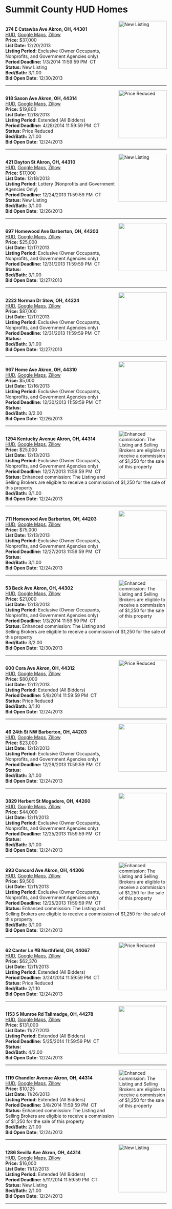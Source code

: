 # Summit County HUD Homes

[<img alt="New Listing" src="https://www.hudhomestore.com/pages/ImageShow.aspx?Case=412-493582" align="right" style="height:150px;">](http://www.hudhomestore.com/Listing/PropertyDetails.aspx?caseNumber=412-493582)  
**374 E Catawba Ave Akron, OH, 44301**  
[HUD](http://www.hudhomestore.com/Listing/PropertyDetails.aspx?caseNumber=412-493582), [Google Maps](http://maps.google.com/maps?q=374+E+Catawba+Ave+Akron%2C+OH%2C+44301), [Zillow](http://www.zillow.com/homes/374+E+Catawba+Ave+Akron%2C+OH%2C+44301/)  
**Price:** $37,000  
**List Date:** 12/20/2013  
**Listing Period:** Exclusive (Owner Occupants, Nonprofits, and Government Agencies only)  
**Period Deadline:** 1/3/2014 11:59:59 PM  CT  
**Status:** New Listing  
**Bed/Bath:** 3/1.00  
**Bid Open Date:** 12/30/2013

***

[<img alt="Price Reduced" src="https://www.hudhomestore.com/pages/ImageShow.aspx?Case=412-564057" align="right" style="height:150px;">](http://www.hudhomestore.com/Listing/PropertyDetails.aspx?caseNumber=412-564057)  
**918 Saxon Ave Akron, OH, 44314**  
[HUD](http://www.hudhomestore.com/Listing/PropertyDetails.aspx?caseNumber=412-564057), [Google Maps](http://maps.google.com/maps?q=918+Saxon+Ave+Akron%2C+OH%2C+44314), [Zillow](http://www.zillow.com/homes/918+Saxon+Ave+Akron%2C+OH%2C+44314/)  
**Price:** $19,800  
**List Date:** 12/18/2013  
**Listing Period:** Extended (All Bidders)  
**Period Deadline:** 4/28/2014 11:59:59 PM  CT  
**Status:** Price Reduced  
**Bed/Bath:** 2/1.00  
**Bid Open Date:** 12/24/2013

***

[<img alt="New Listing" src="https://www.hudhomestore.com/pages/ImageShow.aspx?Case=412-384781" align="right" style="height:150px;">](http://www.hudhomestore.com/Listing/PropertyDetails.aspx?caseNumber=412-384781)  
**421 Dayton St Akron, OH, 44310**  
[HUD](http://www.hudhomestore.com/Listing/PropertyDetails.aspx?caseNumber=412-384781), [Google Maps](http://maps.google.com/maps?q=421+Dayton+St+Akron%2C+OH%2C+44310), [Zillow](http://www.zillow.com/homes/421+Dayton+St+Akron%2C+OH%2C+44310/)  
**Price:** $17,000  
**List Date:** 12/18/2013  
**Listing Period:** Lottery (Nonprofits and Government Agencies Only)  
**Period Deadline:** 12/24/2013 11:59:59 PM  CT  
**Status:** New Listing  
**Bed/Bath:** 3/1.00  
**Bid Open Date:** 12/26/2013

***

[<img alt="" src="https://www.hudhomestore.com/pages/ImageShow.aspx?Case=412-534689" align="right" style="height:150px;">](http://www.hudhomestore.com/Listing/PropertyDetails.aspx?caseNumber=412-534689)  
**697 Homewood Ave Barberton, OH, 44203**  
[HUD](http://www.hudhomestore.com/Listing/PropertyDetails.aspx?caseNumber=412-534689), [Google Maps](http://maps.google.com/maps?q=697+Homewood+Ave+Barberton%2C+OH%2C+44203), [Zillow](http://www.zillow.com/homes/697+Homewood+Ave+Barberton%2C+OH%2C+44203/)  
**Price:** $25,000  
**List Date:** 12/17/2013  
**Listing Period:** Exclusive (Owner Occupants, Nonprofits, and Government Agencies only)  
**Period Deadline:** 12/31/2013 11:59:59 PM  CT  
**Status:**   
**Bed/Bath:** 3/1.00  
**Bid Open Date:** 12/27/2013

***

[<img alt="" src="https://www.hudhomestore.com/pages/ImageShow.aspx?Case=412-482395" align="right" style="height:150px;">](http://www.hudhomestore.com/Listing/PropertyDetails.aspx?caseNumber=412-482395)  
**2222 Norman Dr Stow, OH, 44224**  
[HUD](http://www.hudhomestore.com/Listing/PropertyDetails.aspx?caseNumber=412-482395), [Google Maps](http://maps.google.com/maps?q=2222+Norman+Dr+Stow%2C+OH%2C+44224), [Zillow](http://www.zillow.com/homes/2222+Norman+Dr+Stow%2C+OH%2C+44224/)  
**Price:** $87,000  
**List Date:** 12/17/2013  
**Listing Period:** Exclusive (Owner Occupants, Nonprofits, and Government Agencies only)  
**Period Deadline:** 12/31/2013 11:59:59 PM  CT  
**Status:**   
**Bed/Bath:** 3/1.00  
**Bid Open Date:** 12/27/2013

***

[<img alt="" src="https://www.hudhomestore.com/pages/ImageShow.aspx?Case=412-551915" align="right" style="height:150px;">](http://www.hudhomestore.com/Listing/PropertyDetails.aspx?caseNumber=412-551915)  
**967 Home Ave Akron, OH, 44310**  
[HUD](http://www.hudhomestore.com/Listing/PropertyDetails.aspx?caseNumber=412-551915), [Google Maps](http://maps.google.com/maps?q=967+Home+Ave+Akron%2C+OH%2C+44310), [Zillow](http://www.zillow.com/homes/967+Home+Ave+Akron%2C+OH%2C+44310/)  
**Price:** $5,000  
**List Date:** 12/16/2013  
**Listing Period:** Exclusive (Owner Occupants, Nonprofits, and Government Agencies only)  
**Period Deadline:** 12/30/2013 11:59:59 PM  CT  
**Status:**   
**Bed/Bath:** 3/2.00  
**Bid Open Date:** 12/26/2013

***

[<img alt="Enhanced commission: The Listing and Selling Brokers are eligible to receive a commission of $1,250 for the sale of this property" src="https://www.hudhomestore.com/pages/ImageShow.aspx?Case=412-551060" align="right" style="height:150px;">](http://www.hudhomestore.com/Listing/PropertyDetails.aspx?caseNumber=412-551060)  
**1294 Kentucky Avenue Akron, OH, 44314**  
[HUD](http://www.hudhomestore.com/Listing/PropertyDetails.aspx?caseNumber=412-551060), [Google Maps](http://maps.google.com/maps?q=1294+Kentucky+Avenue+Akron%2C+OH%2C+44314), [Zillow](http://www.zillow.com/homes/1294+Kentucky+Avenue+Akron%2C+OH%2C+44314/)  
**Price:** $25,000  
**List Date:** 12/13/2013  
**Listing Period:** Exclusive (Owner Occupants, Nonprofits, and Government Agencies only)  
**Period Deadline:** 12/27/2013 11:59:59 PM  CT  
**Status:** Enhanced commission: The Listing and Selling Brokers are eligible to receive a commission of $1,250 for the sale of this property  
**Bed/Bath:** 3/1.00  
**Bid Open Date:** 12/24/2013

***

[<img alt="" src="https://www.hudhomestore.com/pages/ImageShow.aspx?Case=412-501335" align="right" style="height:150px;">](http://www.hudhomestore.com/Listing/PropertyDetails.aspx?caseNumber=412-501335)  
**711 Homewood Ave Barberton, OH, 44203**  
[HUD](http://www.hudhomestore.com/Listing/PropertyDetails.aspx?caseNumber=412-501335), [Google Maps](http://maps.google.com/maps?q=711+Homewood+Ave+Barberton%2C+OH%2C+44203), [Zillow](http://www.zillow.com/homes/711+Homewood+Ave+Barberton%2C+OH%2C+44203/)  
**Price:** $75,000  
**List Date:** 12/13/2013  
**Listing Period:** Exclusive (Owner Occupants, Nonprofits, and Government Agencies only)  
**Period Deadline:** 12/27/2013 11:59:59 PM  CT  
**Status:**   
**Bed/Bath:** 3/1.00  
**Bid Open Date:** 12/24/2013

***

[<img alt="Enhanced commission: The Listing and Selling Brokers are eligible to receive a commission of $1,250 for the sale of this property" src="https://www.hudhomestore.com/pages/ImageShow.aspx?Case=412-480161" align="right" style="height:150px;">](http://www.hudhomestore.com/Listing/PropertyDetails.aspx?caseNumber=412-480161)  
**53 Beck Ave Akron, OH, 44302**  
[HUD](http://www.hudhomestore.com/Listing/PropertyDetails.aspx?caseNumber=412-480161), [Google Maps](http://maps.google.com/maps?q=53+Beck+Ave+Akron%2C+OH%2C+44302), [Zillow](http://www.zillow.com/homes/53+Beck+Ave+Akron%2C+OH%2C+44302/)  
**Price:** $21,000  
**List Date:** 12/13/2013  
**Listing Period:** Exclusive (Owner Occupants, Nonprofits, and Government Agencies only)  
**Period Deadline:** 1/3/2014 11:59:59 PM  CT  
**Status:** Enhanced commission: The Listing and Selling Brokers are eligible to receive a commission of $1,250 for the sale of this property  
**Bed/Bath:** 3/2.00  
**Bid Open Date:** 12/30/2013

***

[<img alt="Price Reduced" src="https://www.hudhomestore.com/pages/ImageShow.aspx?Case=412-559484" align="right" style="height:150px;">](http://www.hudhomestore.com/Listing/PropertyDetails.aspx?caseNumber=412-559484)  
**600 Cora Ave Akron, OH, 44312**  
[HUD](http://www.hudhomestore.com/Listing/PropertyDetails.aspx?caseNumber=412-559484), [Google Maps](http://maps.google.com/maps?q=600+Cora+Ave+Akron%2C+OH%2C+44312), [Zillow](http://www.zillow.com/homes/600+Cora+Ave+Akron%2C+OH%2C+44312/)  
**Price:** $80,000  
**List Date:** 12/12/2013  
**Listing Period:** Extended (All Bidders)  
**Period Deadline:** 5/8/2014 11:59:59 PM  CT  
**Status:** Price Reduced  
**Bed/Bath:** 3/1.10  
**Bid Open Date:** 12/24/2013

***

[<img alt="" src="https://www.hudhomestore.com/pages/ImageShow.aspx?Case=412-555243" align="right" style="height:150px;">](http://www.hudhomestore.com/Listing/PropertyDetails.aspx?caseNumber=412-555243)  
**46 24th St NW Barberton, OH, 44203**  
[HUD](http://www.hudhomestore.com/Listing/PropertyDetails.aspx?caseNumber=412-555243), [Google Maps](http://maps.google.com/maps?q=46+24th+St+NW+Barberton%2C+OH%2C+44203), [Zillow](http://www.zillow.com/homes/46+24th+St+NW+Barberton%2C+OH%2C+44203/)  
**Price:** $23,000  
**List Date:** 12/12/2013  
**Listing Period:** Exclusive (Owner Occupants, Nonprofits, and Government Agencies only)  
**Period Deadline:** 12/26/2013 11:59:59 PM  CT  
**Status:**   
**Bed/Bath:** 3/1.00  
**Bid Open Date:** 12/24/2013

***

[<img alt="" src="https://www.hudhomestore.com/pages/ImageShow.aspx?Case=412-551898" align="right" style="height:150px;">](http://www.hudhomestore.com/Listing/PropertyDetails.aspx?caseNumber=412-551898)  
**3829 Herbert St Mogadore, OH, 44260**  
[HUD](http://www.hudhomestore.com/Listing/PropertyDetails.aspx?caseNumber=412-551898), [Google Maps](http://maps.google.com/maps?q=3829+Herbert+St+Mogadore%2C+OH%2C+44260), [Zillow](http://www.zillow.com/homes/3829+Herbert+St+Mogadore%2C+OH%2C+44260/)  
**Price:** $44,000  
**List Date:** 12/11/2013  
**Listing Period:** Exclusive (Owner Occupants, Nonprofits, and Government Agencies only)  
**Period Deadline:** 12/25/2013 11:59:59 PM  CT  
**Status:**   
**Bed/Bath:** 3/1.00  
**Bid Open Date:** 12/24/2013

***

[<img alt="Enhanced commission: The Listing and Selling Brokers are eligible to receive a commission of $1,250 for the sale of this property" src="https://www.hudhomestore.com/pages/ImageShow.aspx?Case=412-466111" align="right" style="height:150px;">](http://www.hudhomestore.com/Listing/PropertyDetails.aspx?caseNumber=412-466111)  
**993 Concord Ave Akron, OH, 44306**  
[HUD](http://www.hudhomestore.com/Listing/PropertyDetails.aspx?caseNumber=412-466111), [Google Maps](http://maps.google.com/maps?q=993+Concord+Ave+Akron%2C+OH%2C+44306), [Zillow](http://www.zillow.com/homes/993+Concord+Ave+Akron%2C+OH%2C+44306/)  
**Price:** $9,500  
**List Date:** 12/11/2013  
**Listing Period:** Exclusive (Owner Occupants, Nonprofits, and Government Agencies only)  
**Period Deadline:** 12/25/2013 11:59:59 PM  CT  
**Status:** Enhanced commission: The Listing and Selling Brokers are eligible to receive a commission of $1,250 for the sale of this property  
**Bed/Bath:** 3/1.00  
**Bid Open Date:** 12/24/2013

***

[<img alt="Price Reduced" src="https://www.hudhomestore.com/pages/ImageShow.aspx?Case=412-408573" align="right" style="height:150px;">](http://www.hudhomestore.com/Listing/PropertyDetails.aspx?caseNumber=412-408573)  
**62 Canter Ln #B Northfield, OH, 44067**  
[HUD](http://www.hudhomestore.com/Listing/PropertyDetails.aspx?caseNumber=412-408573), [Google Maps](http://maps.google.com/maps?q=62+Canter+Ln+%23B+Northfield%2C+OH%2C+44067), [Zillow](http://www.zillow.com/homes/62+Canter+Ln+%23B+Northfield%2C+OH%2C+44067/)  
**Price:** $62,370  
**List Date:** 12/11/2013  
**Listing Period:** Extended (All Bidders)  
**Period Deadline:** 3/24/2014 11:59:59 PM  CT  
**Status:** Price Reduced  
**Bed/Bath:** 2/1.10  
**Bid Open Date:** 12/24/2013

***

[<img alt="" src="https://www.hudhomestore.com/pages/ImageShow.aspx?Case=412-548255" align="right" style="height:150px;">](http://www.hudhomestore.com/Listing/PropertyDetails.aspx?caseNumber=412-548255)  
**1153 S Munroe Rd Tallmadge, OH, 44278**  
[HUD](http://www.hudhomestore.com/Listing/PropertyDetails.aspx?caseNumber=412-548255), [Google Maps](http://maps.google.com/maps?q=1153+S+Munroe+Rd+Tallmadge%2C+OH%2C+44278), [Zillow](http://www.zillow.com/homes/1153+S+Munroe+Rd+Tallmadge%2C+OH%2C+44278/)  
**Price:** $131,000  
**List Date:** 11/27/2013  
**Listing Period:** Extended (All Bidders)  
**Period Deadline:** 5/25/2014 11:59:59 PM  CT  
**Status:**   
**Bed/Bath:** 4/2.00  
**Bid Open Date:** 12/24/2013

***

[<img alt="Enhanced commission: The Listing and Selling Brokers are eligible to receive a commission of $1,250 for the sale of this property" src="https://www.hudhomestore.com/pages/ImageShow.aspx?Case=412-523980" align="right" style="height:150px;">](http://www.hudhomestore.com/Listing/PropertyDetails.aspx?caseNumber=412-523980)  
**1119 Chandler Avenue Akron, OH, 44314**  
[HUD](http://www.hudhomestore.com/Listing/PropertyDetails.aspx?caseNumber=412-523980), [Google Maps](http://maps.google.com/maps?q=1119+Chandler+Avenue+Akron%2C+OH%2C+44314), [Zillow](http://www.zillow.com/homes/1119+Chandler+Avenue+Akron%2C+OH%2C+44314/)  
**Price:** $10,125  
**List Date:** 11/26/2013  
**Listing Period:** Extended (All Bidders)  
**Period Deadline:** 3/8/2014 11:59:59 PM  CT  
**Status:** Enhanced commission: The Listing and Selling Brokers are eligible to receive a commission of $1,250 for the sale of this property  
**Bed/Bath:** 2/1.00  
**Bid Open Date:** 12/24/2013

***

[<img alt="New Listing" src="https://www.hudhomestore.com/pages/ImageShow.aspx?Case=412-483944" align="right" style="height:150px;">](http://www.hudhomestore.com/Listing/PropertyDetails.aspx?caseNumber=412-483944)  
**1286 Sevilla Ave Akron, OH, 44314**  
[HUD](http://www.hudhomestore.com/Listing/PropertyDetails.aspx?caseNumber=412-483944), [Google Maps](http://maps.google.com/maps?q=1286+Sevilla+Ave+Akron%2C+OH%2C+44314), [Zillow](http://www.zillow.com/homes/1286+Sevilla+Ave+Akron%2C+OH%2C+44314/)  
**Price:** $16,000  
**List Date:** 11/12/2013  
**Listing Period:** Extended (All Bidders)  
**Period Deadline:** 5/11/2014 11:59:59 PM  CT  
**Status:** New Listing  
**Bed/Bath:** 2/1.00  
**Bid Open Date:** 12/24/2013

***

